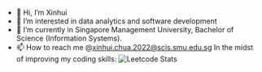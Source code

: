 - 👋 Hi, I’m Xinhui
- 👀 I’m interested in data analytics and software development
- 🌱 I’m currently in Singapore Management University, Bachelor of Science (Information Systems).
- 📫 How to reach me @xinhui.chua.2022@scis.smu.edu.sg
In the midst of improving my coding skills:
![Leetcode Stats](https://leetcard.jacoblin.cool/xinhuichua)
